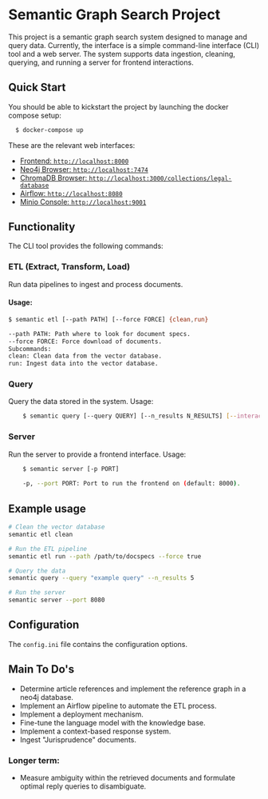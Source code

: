 # Semantic Graph Search Project

This project is a semantic graph search system designed to manage and query data.
Currently, the interface is a simple command-line interface (CLI) tool and a web server.
The system supports data ingestion, cleaning, querying, and running a server for frontend interactions.


## Quick Start
You should be able to kickstart the project by launching the docker compose setup:
```sh
  $ docker-compose up
```

These are the relevant web interfaces:
- [Frontend: `http://localhost:8000`](http://localhost:8000)
- [Neo4j Browser: `http://localhost:7474`](http://localhost:7474)
- [ChromaDB Browser: `http://localhost:3000/collections/legal-database`](http://localhost:3000/collections/legal-database)
- [Airflow: `http://localhost:8080`](http://localhost:8080)
- [Minio Console: `http://localhost:9001`](http://localhost:9001)


## Functionality

The CLI tool provides the following commands:

### ETL (Extract, Transform, Load)

Run data pipelines to ingest and process documents.

#### Usage:
```sh
$ semantic etl [--path PATH] [--force FORCE] {clean,run}

--path PATH: Path where to look for document specs.
--force FORCE: Force download of documents.
Subcommands:  
clean: Clean data from the vector database.
run: Ingest data into the vector database.
```

### Query
Query the data stored in the system.
Usage:
```sh
    $ semantic query [--query QUERY] [--n_results N_RESULTS] [--interactive]
```
### Server
Run the server to provide a frontend interface.
Usage:
```sh
    $ semantic server [-p PORT]
    
    -p, --port PORT: Port to run the frontend on (default: 8000).
```

## Example usage
```sh
# Clean the vector database
semantic etl clean

# Run the ETL pipeline
semantic etl run --path /path/to/docspecs --force true

# Query the data
semantic query --query "example query" --n_results 5

# Run the server
semantic server --port 8080
```

## Configuration

The `config.ini` file contains the configuration options.

## Main To Do's
- Determine article references and implement the reference graph in a neo4j database.
- Implement an Airflow pipeline to automate the ETL process.
- Implement a deployment mechanism.
- Fine-tune the language model with the knowledge base.
- Implement a context-based response system.
- Ingest "Jurisprudence" documents.

### Longer term:
- Measure ambiguity within the retrieved documents and formulate optimal reply queries to disambiguate.